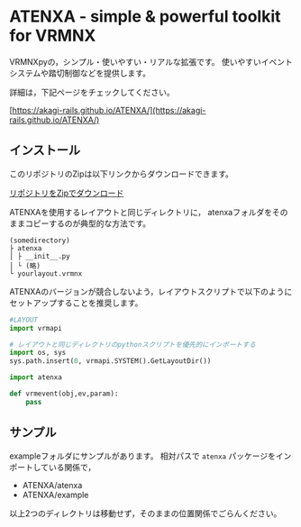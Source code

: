 # ATENXA - simple & powerful toolkit for VRMNX

VRMNXpyの，シンプル・使いやすい・リアルな拡張です。
使いやすいイベントシステムや踏切制御などを提供します。

詳細は，下記ページをチェックしてください。

[https://akagi-rails.github.io/ATENXA/](https://akagi-rails.github.io/ATENXA/)

## インストール

このリポジトリのZipは以下リンクからダウンロードできます。

[リポジトリをZipでダウンロード](https://github.com/AKAGI-Rails/ATENXA/archive/refs/heads/master.zip)

ATENXAを使用するレイアウトと同じディレクトリに，
atenxaフォルダをそのままコピーするのが典型的な方法です。

```
(somedirectory)
├ atenxa
│ ├ __init__.py
│ └ (略)
└ yourlayout.vrmnx
```

ATENXAのバージョンが競合しないよう，レイアウトスクリプトで以下のようにセットアップすることを推奨します。

```python
#LAYOUT
import vrmapi

# レイアウトと同じディレクトリのpythonスクリプトを優先的にインポートする
import os, sys
sys.path.insert(0, vrmapi.SYSTEM().GetLayoutDir())

import atenxa

def vrmevent(obj,ev,param):
    pass
```

## サンプル

exampleフォルダにサンプルがあります。
相対パスで `atenxa` パッケージをインポートしている関係で，

- ATENXA/atenxa
- ATENXA/example

以上2つのディレクトリは移動せず，そのままの位置関係でごらんください。
